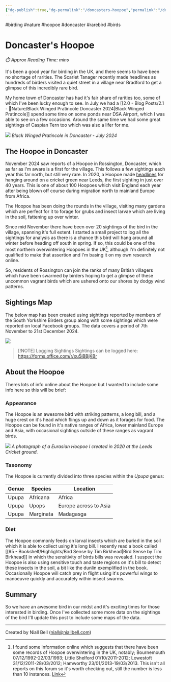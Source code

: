 ```yaml
---
{"dg-publish":true,"dg-permalink":"/doncasters-hoopoe","permalink":"/doncasters-hoopoe/","title":"Doncaster's Hoopoe","hide":true,"tags":["birding","nature","hoopoe","doncaster","rarebird","Birds"],"noteIcon":"1","created":"2024-12-22T18:14:37.888+00:00","updated":"2024-12-22T22:00:47.000+00:00"}
---
```


#birding #nature #hoopoe #doncaster #rarebird #birds
# Doncaster's Hoopoe
<p id="reading-time" style="font-style: italic;">⏱️ Approx Reading Time:  <span id="inserted-text"></span> mins</p>
It's been a good year for birding in the UK, and there seems to have been no shortage of rarities. The Scarlet Tanager recently made headlines as hundreds of birders visited a quiet street in a village near Bradford to get a glimpse of this incredibly rare bird.

My home town of Doncaster has had it's fair share of rarities too, some of which I've been lucky enough to see. In July we had a [[2.0 - Blog Posts/2.1 - 🌱Nature/Black Winged Pratincole Doncaster 2024\|Black Winged Pratincole]] spend some time on some ponds near DSA Airport, which I was able to see on a few occasions. Around the same time we had some great sightings of Caspian Tern too which was also a lifer for me.

![](https://i.imgur.com/d0eDYWW.jpeg)
_Black Winged Pratincole in Doncaster - July 2024_

## The Hoopoe in Doncaster

November 2024 saw reports of a Hoopoe in Rossington, Doncaster, which as far as I'm aware is a first for the village. This follows a few sightings each year this far north, but still very rare. In 2020, a Hoopoe made [headlines](https://www.yorkshireeveningpost.co.uk/news/environment/rare-hoopoe-bird-spotted-pottering-along-streets-of-leeds-in-first-sighting-for-40-years-2987739) for hanging around on a cricket green near Leeds, the first sighting in just over 40 years. This is one of about 100 Hoopoes which visit England each year after being blown off course during migration north to mainland Europe from Africa.

The Hoopoe has been doing the rounds in the village, visiting many gardens which are perfect for it to forage for grubs and insect larvae which are living in the soil, fattening up over winter. 

Since mid November there have been over 20 sightings of the bird in the village, spanning it's full extent. I started a small project to log all the sightings for analysis as there is a chance this bird will hang around all winter before heading off south in spring. If so, this could be one of the most northern overwintering Hoopoes in the UK[^1], although I'm definitely not qualified to make that assertion and I'm basing it on my own research online.

So, residents of Rossington can join the ranks of many British villagers which have been swarmed by birders hoping to get a glimpse of these uncommon vagrant birds which are ushered onto our shores by dodgy wind patterns.

## Sightings Map

The below map has been created using sightings reported by members of the South Yorkshire Birders group along with some sightings which were reported on local Facebook groups. The data covers a period of 7th November to 21st December 2024.

![](https://i.imgur.com/K5gLVFs.png)

> [!NOTE] Logging Sightings
> Sightings can be logged here: https://forms.office.com/r/xu5iBBjKBr

## About the Hoopoe

Theres lots of info online about the Hoopoe but I wanted to include some info here so this will be brief:
### Appearance

The Hoopoe is an awesome bird with striking patterns, a long bill, and a huge crest on it's head which flings up and down as it forages for food. The Hoopoe can be found in it's native ranges of Africa, lower mainland Europe and Asia, with occasional sightings outside of these ranges as vagrant birds.

![](https://i.imgur.com/cOWCB81.jpeg)
_A photograph of a Eurasian Hoopoe I created in 2020 at the Leeds Cricket ground._

### Taxonomy

The Hoopoe is currently divided into three species within the _Upupa_ genus:

| Genue | Species   | Location              |
| ----- | --------- | --------------------- |
| Upupa | Africana  | Africa                |
| Upupa | Upops     | Europe across to Asia |
| Upupa | Marginata | Madagasga             |
### Diet

The Hoopoe commonly feeds on larval insects which are buried in the soil which it is able to collect using it's long bill. I recently read a book called [[95 - Bookshelf/Highlights/Bird Sense by Tim Birkhead\|Bird Sense by Tim Birkhead]] in which the sensitivity of birds bills was revealed. I suspect the Hoopoe is also using sensitive touch and taste regions on it's bill to detect these insects in the soil, a bit like the dunlin exemplified in the book. Occasionally Hoopoe will catch prey in flight using it's powerful wings to manoeuvre quickly and accurately within insect swarms.

## Summary

So we have an awesome bird in our midst and it's exciting times for those interested in birding. Once I've collected some more data on the sightings of the bird I'll update this post to include some maps of the data.

[^1]: I found some information online which suggests that there have been some records of Hoopoe overwintering in the UK, notably; Bournemouth 07/12/1992-22/03/1993; Little Shelford 01/10/2011-2012; Lowestoft 31/12/2011-28/03/2012; Hamworthy 23/01/2013-19/03/2013. This isn't all reports on this forum so it's worth checking out, still the number is less than 10 instances. [Link](https://www.birdforum.net/threads/over-wintering-hoopoe-in-britain.318246/)

---
Created by Niall Bell (niall@niallbell.com)